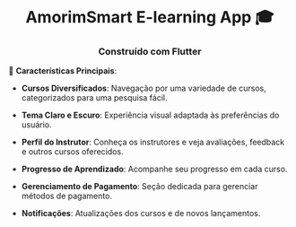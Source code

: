 <h1 align="center">AmorimSmart E-learning App 🎓</h1>
<h3 align="center">Construído com Flutter</h3>

🌟 **Características Principais**:

- **Cursos Diversificados**: Navegação por uma variedade de cursos, categorizados para uma pesquisa fácil.
  
- **Tema Claro e Escuro**: Experiência visual adaptada às preferências do usuário.
  
- **Perfil do Instrutor**: Conheça os instrutores e veja avaliações, feedback e outros cursos oferecidos.
  
- **Progresso de Aprendizado**: Acompanhe seu progresso em cada curso.
  
- **Gerenciamento de Pagamento**: Seção dedicada para gerenciar métodos de pagamento.
  
- **Notificações**: Atualizações dos cursos e de novos lançamentos.
